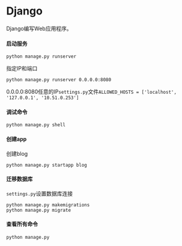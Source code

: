# Django
Django编写Web应用程序。

#### 启动服务

```
python manage.py runserver
```

指定IP和端口

```
python manage.py runserver 0.0.0.0:8080
```
0.0.0.0:8080任意的IP`settings.py`文件`ALLOWED_HOSTS = ['localhost', '127.0.0.1', '10.51.0.253']` 

#### 调试命令
```
python manage.py shell
```

#### 创建app
创建blog

```
python manage.py startapp blog
```

#### 迁移数据库
`settings.py`设置数据库连接

```
python manage.py makemigrations
python manage.py migrate
```

#### 查看所有命令

```
python manage.py
```
